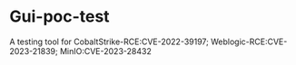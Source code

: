 # Gui-poc-test
A testing tool for CobaltStrike-RCE:CVE-2022-39197; Weblogic-RCE:CVE-2023-21839; MinIO:CVE-2023-28432
